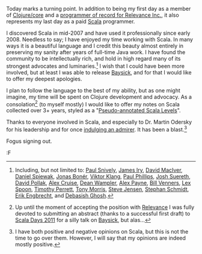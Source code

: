 Today marks a turning point.  In addition to being my first day as a member of [Clojure/core](http://clojure.com) and a [programmer of record for Relevance Inc.](http://thinkrelevance.com/blog/2011/03/02/relevance-turns-30.html), it also represents my last day as a paid [Scala](http://scala-lang.org) programmer.  

I discovered Scala in mid-2007 and have used it professionally since early 2008.  Needless to say; I have enjoyed my time working with Scala.  In many ways it is a beautiful language and I credit this beauty almost entirely in preserving my sanity after years of full-time Java work.  I have found the community to be intellectually rich, and hold in high regard many of its strongest advocates and luminaries.[^adv]  I wish that I could have been more involved, but at least I was able to release [Baysick](http://github.com/fogus/baysick), and for that I would like to offer my deepest apologies.

I plan to follow the language to the best of my ability, but as one might imagine, my time will be spent on Clojure development and advocacy.  As a consolation[^baysick] (to myself mostly) I would like to offer my notes on Scala collected over 3+ years, styled as a "[Pseudo-annotated Scala Levels](http://www.fogus.me/thunks/scala.html)".

Thanks to everyone involved in Scala, and especially to Dr. Martin Odersky for his leadership and for once [indulging an admirer](http://blog.fogus.me/2010/08/06/martinodersky-take5-tolist/).  It has been a blast.[^blast]

Fogus signing out.

:F

[^adv]: Including, but not limited to: [Paul Snively](http://twitter.com/psnively), [James Iry](http://james-iry.blogspot.com/), [David MacIver](http://www.drmaciver.com/), [Daniel Spiewak](http://www.codecommit.com/blog/), [Jonas Bonér](http://jonasboner.com/), [Viktor Klang](http://twitter.com/viktorklang), [Paul Phillips](http://twitter.com/extempore2), [Josh Suereth](http://suereth.blogspot.com/), [David Pollak](http://twitter.com/dpp), [Alex Cruise](http://twitter.com/alexcruise/), [Dean Wampler](http://programming-scala.labs.oreilly.com/), [Alex Payne](http://al3x.net/), [Bill Venners](http://www.artima.com/weblogs/index.jsp?blogger=bv), [Lex Spoon](http://www.lexspoon.org/), [Timothy Perrett](), [Tony Morris](http://blog.tmorris.net/), [Steve Jensen](https://github.com/stevej), [Stephan Schmidt](http://codemonkeyism.com/), [Erik Engbrecht](http://erikengbrecht.blogspot.com/), and [Debasish Ghosh](http://debasishg.blogspot.com/).


[^blast]: I have both positive and negative opinions on Scala, but this is not the time to go over them.  However, I will say that my opinions are indeed mostly positive.

[^baysick]: Up until the moment of accepting the position with [Relevance](http://thinkrelevance.com) I was fully devoted to submitting an abstract (thanks to a successful first draft) to [Scala Days 2011](http://www.scala-lang.org/node/8866) for a silly talk on [Baysick](http://www.scala-lang.org/node/1403), but alas...
